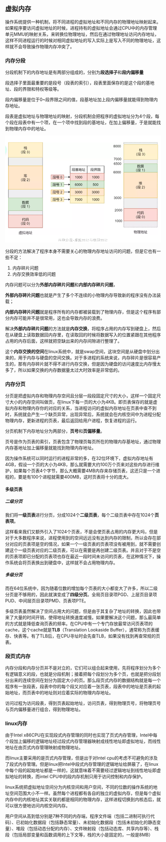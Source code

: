 ## 虚拟内存

操作系统提供一种机制，将不同进程的虚拟地址和不同内存的物理地址映射起来。如果程序要访问虚拟地址的时候，进程持有的虚拟地址会通过CPU中的内存管理单元MMU的映射关系，来转换位物理地址，然后在通过物理地址访问内存地址，这样不同进程运行的时候对相同虚拟地址的写入实际上是写入不同的物理地址，这样就不会导致操作物理内存冲突了。

### 内存分段

分段机制下的内存地址是有两部分组成的，分别为**段选择子**和**段内偏移量**

段选择子里面最重要的是段号（段表的索引），段表里面保存的是这个段的基地址、段的界限和特权等级等。

段内偏移量是位于0~段界限之间的值，段基地址加上段内偏移量就能得到物理内存地址。

段表是虚拟地址与物理地址的映射，分段机制会把程序的虚拟地址分为4个段，每个段在段表中有一个项，在一个项中找到段的基地址，在加上偏移量，于是就能找到物理内存中的地址。

![image-20211111211400458](./image-20211111211400458.png)

分段的方法解决了程序本身不需要关心的物理内存地址访问的问题，但是它也有一些不足：

1. 内存碎片问题
2. 内存交换效率低的问题

内存问题可以分为**外部内存碎片问题**和**内部内存碎片问题**，

**外部内存碎片问题**也就是产生了多个不连续的小物理内存导致新的程序没有办法装载；

**内部内存碎片问题**就是程序所有的内存都被装载到了物理内存，但是这个程序有部分内存可能并不是很常用，这也会导致内存的浪费。

解决**外部内存碎片问题**的方法就是**内存交换**，将程序占用的内存写到硬盘上，然后在从硬盘上读取数据回内存里，在读取回的时候将数据写入的位置紧跟在其他程序占用的内存后面，这样就把空缺出来的内存间隙进行整理了。

这个**内存交换的空间**在linux系统中，就是swap空间，这块空间是从硬盘中划分出来的，用于内存与硬盘的空间交换。对于多进程的系统来说，内存碎片是很容易产生的，那有内存碎片就不得不进行内存交换，但是因为硬盘的访问速度比内存慢太多了，所以如果交换的内存数据量太过大时效率是非常低的。



### 内存分页

分页是把虚拟内存和物理内存空间且分层一段段固定尺寸的大小，这样一个固定尺寸大小的内存空间叫做页，在linux下每一页的大小为4KB。即页表保存的就是虚拟内存和物理内存你的对应的关系，当进程访问的虚拟内存地址在页表中查不到时，系统就会产生一个缺页异常，出现异常后，系统就会在内核空间中为进程分配物理内存，更新进程的页表，最后返回给用户进程，恢复进程的运行。

分页机制下内存地址分为两部分，**页号**和**页偏移量**。

页号是作为页表的索引，页表包含了物理页每页所在的物理内存基地址，通过物理内存基地址加上偏移量就能找到物理内存地址。

因为操作系统可以同时运行的进程非常的多，在32位环境下，虚拟内存地址有4GB，假设一个页的大小为4KB，那么就需要大约100万个页来对这些内存进行维护，如果每个页表4个字节，那么大概需要4MB内存来存储页表，这还只是一个进程的，要是有100个进程就需要400MB，这时页表将十分的庞大。



#### 多级页表

##### 二级分页

我们将**一级页表**进行分页，分成1024个**二级页表**，每个二级页表中存在1024个**页表项**。

这样看来我们又额外引入了1024个页表，不是会使页表占用的内存更大吗，但是对于大多数程序来说，进程使用到的空间远远没有达到内存的限制，所以会存在部分对应的页表项是空的情况，如果一个一级页表的页表项没有被用到，就不需要创建这个一级页表对应的二级页表，可以在需要是再创建二级页表。并且对于不是空的页表项即已分配的页表项也存在最近一段时间未访问的页表，在这种情况下，操作系统会将页表换出到硬盘中，这样就不会占用物理内存。

##### 多级分页

而在64位系统中，因为随着位数的增加每个页表的大小都变大了许多，所以二级分页是不够用的，因此就演变成了**四级分页**。全局页目录项PGD、上层页目录项PUD、中间层页目录项PMD、页表项PTE。

多级页表虽然解决了空间占用大的问题，但是由于其复杂了地址的转换，因此也带来了大量的时间开销，使得地址转换速度减慢。如果要解决这个问题，那么最简单的方式就是降低查询页表的频率。在CPU中有一个专门存放最常访问页表项的cache，这个cache就是**TLB**（Translation Lookaside Buffer），通常称为页表缓存、快表等。有了TLB后，在CPU寻址时会先查TLB，如果没有找到再查常规的页表。

### 段页式内存

内存分段和内存分页并不是对立的，它们可以组合起来使用，先将程序划分为多个有逻辑意义的段，也就是分段机制；接着把每个段划分为多个页，也就是把分段划分出来的连续空间在划分为固定大小的页。那么段页式内存的数据结构就是每一个程序有一张段表，段表中你的每个段又对应着一张页表，段表中的地址是页表的起始地址，而页表中的地址则对应着实际的物理内存地址。

访问过程为访问段表，得到页表起始地址，访问页表，得到物理页号，将物理页号与页内偏移量进行组合，得到物理地址。

### linux内存

由于Intel x86CPU在实现段式内存管理的同时也实现了页式内存管理，Intel中每个段加上偏移的逻辑地址经过段式内存管理器映射成线性地址即虚拟地址，而线性地址在由页式内存管理映射成物理地址。

而linux主要采用的是页式内存管理，但是出于对Intel cpu的考虑不可避免的涉及了段式内存管理。但是linux把Intel中段式内存管理的逻辑地址给屏蔽了，在linux中每个段的起始地址都是一样的，这就意味着不需要经过逻辑地址到线性地址即虚拟地址的转换，而intel CPU中的段内存机制只用于访问控制和内存保护。

linux系统把虚拟地址空间分为内核空间和用户空间，不同的位数的操作系统的地址空间范围大小不一样。虽然每个进程都有各自的独立的虚拟内存，但是每个虚拟内存中的内核地址其实关联的都是相同的物理内存，这样进程切换到内核态后，就可以很方便地访问内核空间内存。

用户空间从高到低分别是7种不同的内存端，程序文件端（包括二进制可执行代码）、已初始化数据段（包括静态常量）、未初始化数据段（包括未初始化的静态变量）、堆段（包括动态分配的内存）、文件映射段（包括动态库、共享内存等）、栈段（包括局部变量和函数调用的上下文等，栈的大小是固定的，一般是8MB）